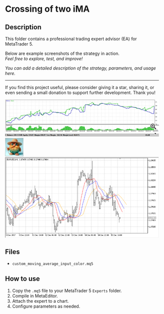 # Crossing of two iMA

## Description
This folder contains a professional trading expert advisor (EA) for MetaTrader 5.

Below are example screenshots of the strategy in action.  
*Feel free to explore, test, and improve!*

*You can add a detailed description of the strategy, parameters, and usage here.*

---

If you find this project useful, please consider giving it a star, sharing it, or even sending a small donation to support further development. Thank you!

![Screenshot](4353728384650__1.png)
![Screenshot](573066841977__1.png)
![Screenshot](65d8b5a2-f9d9.jpg)
![Screenshot](Crossing_of_two_iMA__1.png)

## Files
- `custom_moving_average_input_color.mq5`

## How to use
1. Copy the `.mq5` file to your MetaTrader 5 `Experts` folder.
2. Compile in MetaEditor.
3. Attach the expert to a chart.
4. Configure parameters as needed.
